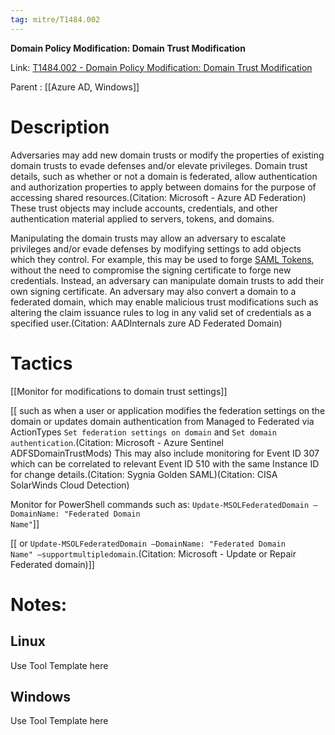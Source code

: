 ```yaml
---
tag: mitre/T1484.002
---
```


**Domain Policy Modification: Domain Trust Modification**

Link: [T1484.002 - Domain Policy Modification: Domain Trust Modification](https://attack.mitre.org/techniques/T1484/002)

Parent : [[Azure AD, Windows]]


# Description

Adversaries may add new domain trusts or modify the properties of existing domain trusts to evade defenses and/or elevate privileges. Domain trust details, such as whether or not a domain is federated, allow authentication and authorization properties to apply between domains for the purpose of accessing shared resources.(Citation: Microsoft - Azure AD Federation) These trust objects may include accounts, credentials, and other authentication material applied to servers, tokens, and domains.

Manipulating the domain trusts may allow an adversary to escalate privileges and/or evade defenses by modifying settings to add objects which they control. For example, this may be used to forge [SAML Tokens](https://attack.mitre.org/techniques/T1606/002), without the need to compromise the signing certificate to forge new credentials. Instead, an adversary can manipulate domain trusts to add their own signing certificate. An adversary may also convert a domain to a federated domain, which may enable malicious trust modifications such as altering the claim issuance rules to log in any valid set of credentials as a specified user.(Citation: AADInternals zure AD Federated Domain) 

# Tactics


[[Monitor for modifications to domain trust settings]]

[[ such as when a user or application modifies the federation settings on the domain or updates domain authentication from Managed to Federated via ActionTypes <code>Set federation settings on domain</code> and <code>Set domain authentication</code>.(Citation: Microsoft - Azure Sentinel ADFSDomainTrustMods) This may also include monitoring for Event ID 307 which can be correlated to relevant Event ID 510 with the same Instance ID for change details.(Citation: Sygnia Golden SAML)(Citation: CISA SolarWinds Cloud Detection)

Monitor for PowerShell commands such as: <code>Update-MSOLFederatedDomain –DomainName: "Federated Domain Name"</code>]]

[[ or <code>Update-MSOLFederatedDomain –DomainName: "Federated Domain Name" –supportmultipledomain</code>.(Citation: Microsoft - Update or Repair Federated domain)]]


# Notes:

## Linux

Use Tool Template here

## Windows

Use Tool Template here
